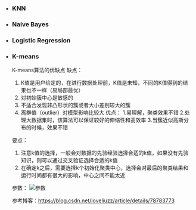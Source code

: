 + ### KNN
+ ### Naive Bayes
+ ### Logistic Regression
+ ### K-means
	K-means算法的优缺点
	缺点：
	1. K值是用户给定的，在进行数据处理前，K值是未知，不同的K值得到的结果也不一样（易局部最优）
	2. 对初始簇中心是敏感的
	3. 不适合发现非凸形状的簇或者大小差别较大的簇
	4. 离群值（outlier）对模型影响比较大
	优点：
		1.易理解，聚类效果不错
		2.处理大数据集时，该算法可以保证较好的伸缩性和高效率
		3.当簇近似高斯分布的时候，效果不错
		
	要点：
	1. 注意k值的选择，一般会对数据的先验经验选择合适的k值，如果没有先验知识，则可以通过交叉验证选择合适的k值
	2. 在确定k之后，需要选择k个初始化聚类中心，选择会对最后的聚类结果和运行时间都有很大的影响，中心之间不能太近

	参数：
	![参数]((K-means.png))
	
	参考博客：https://blog.csdn.net/loveliuzz/article/details/78783773